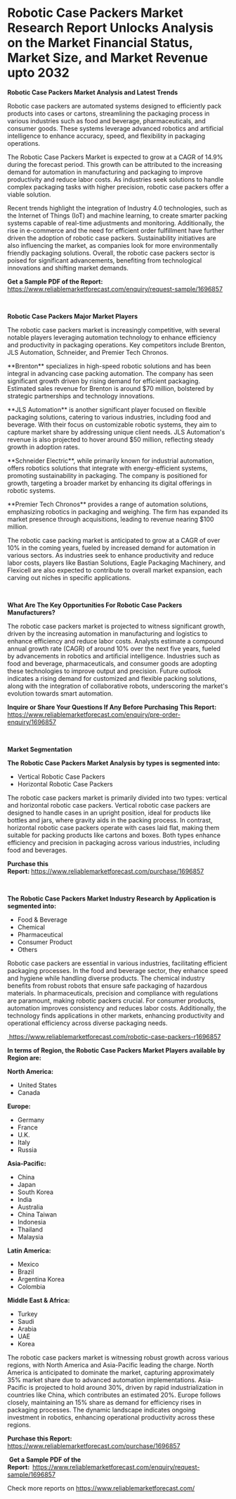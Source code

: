 <p><h1>Robotic Case Packers Market Research Report Unlocks Analysis on the Market Financial Status, Market Size, and Market Revenue upto 2032</h1></p><p><strong>Robotic Case Packers Market Analysis and Latest Trends</strong></p>
<p><p>Robotic case packers are automated systems designed to efficiently pack products into cases or cartons, streamlining the packaging process in various industries such as food and beverage, pharmaceuticals, and consumer goods. These systems leverage advanced robotics and artificial intelligence to enhance accuracy, speed, and flexibility in packaging operations.</p><p>The Robotic Case Packers Market is expected to grow at a CAGR of 14.9% during the forecast period. This growth can be attributed to the increasing demand for automation in manufacturing and packaging to improve productivity and reduce labor costs. As industries seek solutions to handle complex packaging tasks with higher precision, robotic case packers offer a viable solution.</p><p>Recent trends highlight the integration of Industry 4.0 technologies, such as the Internet of Things (IoT) and machine learning, to create smarter packing systems capable of real-time adjustments and monitoring. Additionally, the rise in e-commerce and the need for efficient order fulfillment have further driven the adoption of robotic case packers. Sustainability initiatives are also influencing the market, as companies look for more environmentally friendly packaging solutions. Overall, the robotic case packers sector is poised for significant advancements, benefiting from technological innovations and shifting market demands.</p></p>
<p><strong>Get a Sample PDF of the Report:&nbsp;</strong> <a href="https://www.reliablemarketforecast.com/enquiry/request-sample/1696857?utm_campaign=2929&utm_medium=2&utm_source=Github&utm_content=ia&utm_term=27032025&utm_id=robotic-case-packers">https://www.reliablemarketforecast.com/enquiry/request-sample/1696857</a></p>
<p>&nbsp;</p>
<p><strong>Robotic Case Packers Major Market Players</strong></p>
<p><p>The robotic case packers market is increasingly competitive, with several notable players leveraging automation technology to enhance efficiency and productivity in packaging operations. Key competitors include Brenton, JLS Automation, Schneider, and Premier Tech Chronos.</p><p>**Brenton** specializes in high-speed robotic solutions and has been integral in advancing case packing automation. The company has seen significant growth driven by rising demand for efficient packaging. Estimated sales revenue for Brenton is around $70 million, bolstered by strategic partnerships and technology innovations.</p><p>**JLS Automation** is another significant player focused on flexible packaging solutions, catering to various industries, including food and beverage. With their focus on customizable robotic systems, they aim to capture market share by addressing unique client needs. JLS Automation's revenue is also projected to hover around $50 million, reflecting steady growth in adoption rates.</p><p>**Schneider Electric**, while primarily known for industrial automation, offers robotics solutions that integrate with energy-efficient systems, promoting sustainability in packaging. The company is positioned for growth, targeting a broader market by enhancing its digital offerings in robotic systems.</p><p>**Premier Tech Chronos** provides a range of automation solutions, emphasizing robotics in packaging and weighing. The firm has expanded its market presence through acquisitions, leading to revenue nearing $100 million.</p><p>The robotic case packing market is anticipated to grow at a CAGR of over 10% in the coming years, fueled by increased demand for automation in various sectors. As industries seek to enhance productivity and reduce labor costs, players like Bastian Solutions, Eagle Packaging Machinery, and Flexicell are also expected to contribute to overall market expansion, each carving out niches in specific applications.</p></p>
<p>&nbsp;</p>
<p><strong>What Are The Key Opportunities For Robotic Case Packers Manufacturers?</strong></p>
<p><p>The robotic case packers market is projected to witness significant growth, driven by the increasing automation in manufacturing and logistics to enhance efficiency and reduce labor costs. Analysts estimate a compound annual growth rate (CAGR) of around 10% over the next five years, fueled by advancements in robotics and artificial intelligence. Industries such as food and beverage, pharmaceuticals, and consumer goods are adopting these technologies to improve output and precision. Future outlook indicates a rising demand for customized and flexible packing solutions, along with the integration of collaborative robots, underscoring the market's evolution towards smart automation.</p></p>
<p><strong>Inquire or Share Your Questions If Any Before Purchasing This Report:</strong> <a href="https://www.reliablemarketforecast.com/enquiry/pre-order-enquiry/1696857?utm_campaign=2929&utm_medium=2&utm_source=Github&utm_content=ia&utm_term=27032025&utm_id=robotic-case-packers">https://www.reliablemarketforecast.com/enquiry/pre-order-enquiry/1696857</a></p>
<p>&nbsp;</p>
<p><strong>Market Segmentation</strong></p>
<p><strong>The Robotic Case Packers Market Analysis by types is segmented into:</strong></p>
<p><ul><li>Vertical Robotic Case Packers</li><li>Horizontal Robotic Case Packers</li></ul></p>
<p><p>The robotic case packers market is primarily divided into two types: vertical and horizontal robotic case packers. Vertical robotic case packers are designed to handle cases in an upright position, ideal for products like bottles and jars, where gravity aids in the packing process. In contrast, horizontal robotic case packers operate with cases laid flat, making them suitable for packing products like cartons and boxes. Both types enhance efficiency and precision in packaging across various industries, including food and beverages.</p></p>
<p><strong>Purchase this Report:&nbsp;</strong><a href="https://www.reliablemarketforecast.com/purchase/1696857?utm_campaign=2929&utm_medium=2&utm_source=Github&utm_content=ia&utm_term=27032025&utm_id=robotic-case-packers">https://www.reliablemarketforecast.com/purchase/1696857</a></p>
<p>&nbsp;</p>
<p><strong>The Robotic Case Packers Market Industry Research by Application is segmented into:</strong></p>
<p><ul><li>Food & Beverage</li><li>Chemical</li><li>Pharmaceutical</li><li>Consumer Product</li><li>Others</li></ul></p>
<p><p>Robotic case packers are essential in various industries, facilitating efficient packaging processes. In the food and beverage sector, they enhance speed and hygiene while handling diverse products. The chemical industry benefits from robust robots that ensure safe packaging of hazardous materials. In pharmaceuticals, precision and compliance with regulations are paramount, making robotic packers crucial. For consumer products, automation improves consistency and reduces labor costs. Additionally, the technology finds applications in other markets, enhancing productivity and operational efficiency across diverse packaging needs.</p></p>
<p><a href="https://www.reliablemarketforecast.com/robotic-case-packers-r1696857?utm_campaign=2929&utm_medium=2&utm_source=Github&utm_content=ia&utm_term=27032025&utm_id=robotic-case-packers">&nbsp;https://www.reliablemarketforecast.com/robotic-case-packers-r1696857</a></p>
<p><strong>In terms of Region, the Robotic Case Packers Market Players available by Region are:</strong></p>
<p>
    <p> <strong> North America: </strong>
        <ul>
            <li>United States</li>
            <li>Canada</li>
        </ul>
        </p> 
    <p> <strong> Europe: </strong>
        <ul>
            <li>Germany</li>
            <li>France</li>
            <li>U.K.</li>
            <li>Italy</li>
            <li>Russia</li>
        </ul>
        </p> 
    <p> <strong> Asia-Pacific: </strong>
        <ul>
            <li>China</li>
            <li>Japan</li>
            <li>South Korea</li>
            <li>India</li>
            <li>Australia</li>
            <li>China Taiwan</li>
            <li>Indonesia</li>
            <li>Thailand</li>
            <li>Malaysia</li>
        </ul>
        </p> 
    <p> <strong> Latin America: </strong>
        <ul>
            <li>Mexico</li>
            <li>Brazil</li>
            <li>Argentina Korea</li>
            <li>Colombia</li>
        </ul>
        </p> 
    <p> <strong> Middle East & Africa: </strong>
        <ul>
            <li>Turkey</li>
            <li>Saudi</li>
            <li>Arabia</li>
            <li>UAE</li>
            <li>Korea</li>
        </ul>
    </p>
    </p>
<p><p>The robotic case packers market is witnessing robust growth across various regions, with North America and Asia-Pacific leading the charge. North America is anticipated to dominate the market, capturing approximately 35% market share due to advanced automation implementations. Asia-Pacific is projected to hold around 30%, driven by rapid industrialization in countries like China, which contributes an estimated 20%. Europe follows closely, maintaining an 15% share as demand for efficiency rises in packaging processes. The dynamic landscape indicates ongoing investment in robotics, enhancing operational productivity across these regions.</p></p>
<p><strong>Purchase this Report: </strong><a href="https://www.reliablemarketforecast.com/purchase/1696857?utm_campaign=2929&utm_medium=2&utm_source=Github&utm_content=ia&utm_term=27032025&utm_id=robotic-case-packers">https://www.reliablemarketforecast.com/purchase/1696857</a></p>
<p>&nbsp;<strong>Get a Sample PDF of the Report:&nbsp;&nbsp;</strong><a href="https://www.reliablemarketforecast.com/enquiry/request-sample/1696857?utm_campaign=2929&utm_medium=2&utm_source=Github&utm_content=ia&utm_term=27032025&utm_id=robotic-case-packers">https://www.reliablemarketforecast.com/enquiry/request-sample/1696857</a></p>
<p><strong></strong></p>
<p>Check more reports on <a href="https://www.reliablemarketforecast.com/?utm_campaign=2929&utm_medium=2&utm_source=Github&utm_content=ia&utm_term=27032025&utm_id=robotic-case-packers">https://www.reliablemarketforecast.com/</a></p>